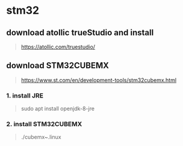 # stm32

## download atollic trueStudio and install
>https://atollic.com/truestudio/
## download STM32CUBEMX
>https://www.st.com/en/development-tools/stm32cubemx.html
### 1. install JRE
>sudo apt install openjdk-8-jre
### 2. install STM32CUBEMX
>./cubemx~.linux